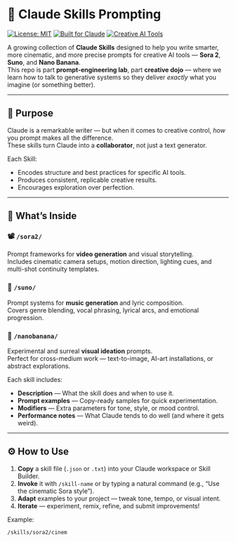 # 🧠 Claude Skills Prompting 

[![License: MIT](https://img.shields.io/badge/License-MIT-blue.svg)](LICENSE)
[![Built for Claude](https://img.shields.io/badge/Built%20for-Claude%20AI-8A2BE2)](#)
[![Creative AI Tools](https://img.shields.io/badge/Tools-Sora%202%20%7C%20Suno%20%7C%20Nano%20Banana-green.svg)](#)

A growing collection of **Claude Skills** designed to help you write smarter, more cinematic, and more precise prompts for creative AI tools — **Sora 2**, **Suno**, and **Nano Banana**.  
This repo is part **prompt-engineering lab**, part **creative dojo** — where we learn how to talk to generative systems so they deliver *exactly* what you imagine (or something better).

---

## 🎯 Purpose

Claude is a remarkable writer — but when it comes to creative control, *how* you prompt makes all the difference.  
These skills turn Claude into a **collaborator**, not just a text generator.

Each Skill:
- Encodes structure and best practices for specific AI tools.
- Produces consistent, replicable creative results.
- Encourages exploration over perfection.

---

## 🧠 What’s Inside

### 📽️ `/sora2/`
Prompt frameworks for **video generation** and visual storytelling.  
Includes cinematic camera setups, motion direction, lighting cues, and multi-shot continuity templates.

### 🎵 `/suno/`
Prompt systems for **music generation** and lyric composition.  
Covers genre blending, vocal phrasing, lyrical arcs, and emotional progression.

### 🎨 `/nanobanana/`
Experimental and surreal **visual ideation** prompts.  
Perfect for cross-medium work — text-to-image, AI-art installations, or abstract explorations.

Each skill includes:
- **Description** — What the skill does and when to use it.  
- **Prompt examples** — Copy-ready samples for quick experimentation.  
- **Modifiers** — Extra parameters for tone, style, or mood control.  
- **Performance notes** — What Claude tends to do well (and where it gets weird).

---

## ⚙️ How to Use

1. **Copy** a skill file (`.json` or `.txt`) into your Claude workspace or Skill Builder.  
2. **Invoke** it with `/skill-name` or by typing a natural command (e.g., “Use the cinematic Sora style”).  
3. **Adapt** examples to your project — tweak tone, tempo, or visual intent.  
4. **Iterate** — experiment, remix, refine, and submit improvements!

Example:
```bash
/skills/sora2/cinem
